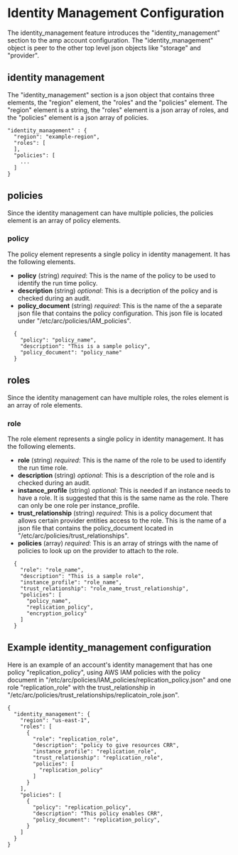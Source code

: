 # Identity Management Configuration

The identity_management feature introduces the "identity_management" section to the amp account configuration. The "identity_management" object is peer to the other top level json objects like "storage" and "provider".

## identity management

The "identity_management" section is a json object that contains three elements, the "region" element, the "roles" and the "policies" element. The "region" element is a string, the "roles" element is a json array of roles, and the "policies" element is a json array of policies.

```
"identity_management" : {
  "region": "example-region",
  "roles": [
  ],
  "policies": [
    ...
  ]
}
```

## policies
Since the identity management can have multiple policies, the policies element is an array of policy elements.

### policy

The policy element represents a single policy in identity management. It has the following elements.
- **policy** (string) _required_: This is the name of the policy to be used to identify the run time policy.
- **description** (string) _optional_: This is a decription of the policy and is checked during an audit.
- **policy_document** (string) _required_: This is the name of the a separate json file that contains the policy configuration. This json file is located under "/etc/arc/policies/IAM_policies".

```
  {
    "policy": "policy_name",
    "description": "This is a sample policy",
    "policy_document": "policy_name"
  }
```

## roles
Since the identity management can have multiple roles, the roles element is an array of role elements.

### role

The role element represents a single policy in identity management. It has the following elements.
- **role** (string) _required_: This is the name of the role to be used to identify the run time role.
- **description** (string) _optional_: This is a description of the role and is checked during an audit.
- **instance_profile** (string) _optional_: This is needed if an instance needs to have a role. It is suggested that this is the same name as the role. There can only be one role per instance_profile.
- **trust_relationship** (string) _required_: This is a policy document that allows certain provider entities access to the role. This is the name of a json file that contains the policy_document located in "/etc/arc/policies/trust_relationships".
- **policies** (array) _required_: This is an array of strings with the name of policies to look up on the provider to attach to the role.

```
  {
    "role": "role_name",
    "description": "This is a sample role",
    "instance_profile": "role_name",
    "trust_relationship": "role_name_trust_relationship",
    "policies": [
      "policy_name",
      "replication_policy",
      "encryption_policy"
    ]
  }
```

## Example identity_management configuration
Here is an example of an account's identity management that has one policy "replication_policy", using AWS IAM policies with the policy document in "/etc/arc/policies/IAM_policies/replication_policy.json" and one role "replication_role" with the trust_relationship in "/etc/arc/policies/trust_relationships/replicatoin_role.json".

```
{
  "identity_management": {
    "region": "us-east-1",
    "roles": [
      {
        "role": "replication_role",
        "description": "policy to give resources CRR",
        "instance_profile": "replication_role",
        "trust_relationship": "replication_role",
        "policies": [
          "replication_policy"
        ]
      }
    ],
    "policies": [
      {
        "policy": "replication_policy",
        "description": "This policy enables CRR",
        "policy_document": "replication_policy",
      }
    ]
  }
}
```
